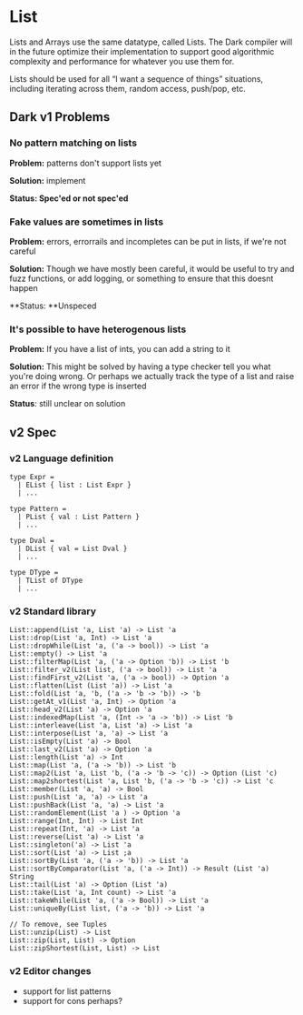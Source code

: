 # List

Lists and Arrays use the same datatype, called Lists. The Dark compiler will in the future optimize their implementation to support good algorithmic complexity and performance for whatever you use them for.

Lists should be used for all “I want a sequence of things” situations, including iterating across them, random access, push/pop, etc.

## Dark v1 Problems

### No pattern matching on lists

**Problem:** patterns don't support lists yet

**Solution:** implement

**Status: Spec'ed or not spec'ed**

### Fake values are sometimes in lists

**Problem:** errors, errorrails and incompletes can be put in lists, if we're not careful

**Solution:** Though we have mostly been careful, it would be useful to try and fuzz functions, or add logging, or something to ensure that this doesnt happen

**Status: **Unspeced

### It's possible to have heterogenous lists

**Problem:** If you have a list of ints, you can add a string to it

**Solution:** This might be solved by having a type checker tell you what you're doing wrong. Or perhaps we actually track the type of a list and raise an error if the wrong type is inserted

**Status**: still unclear on solution

## v2 Spec

### v2 Language definition

```
type Expr =
  | EList { list : List Expr }
  | ...

type Pattern =
  | PList { val : List Pattern }
  | ...

type Dval =
  | DList { val = List Dval }
  | ...

type DType =
  | TList of DType
  | ...
```

### v2 Standard library

```
List::append(List 'a, List 'a) -> List 'a
List::drop(List 'a, Int) -> List 'a
List::dropWhile(List 'a, ('a -> bool)) -> List 'a
List::empty() -> List 'a
List::filterMap(List 'a, ('a -> Option 'b)) -> List 'b
List::filter_v2(List list, ('a -> bool)) -> List 'a
List::findFirst_v2(List 'a, ('a -> bool)) -> Option 'a
List::flatten(List (List 'a)) -> List 'a
List::fold(List 'a, 'b, ('a -> 'b -> 'b)) -> 'b
List::getAt_v1(List 'a, Int) -> Option 'a
List::head_v2(List 'a) -> Option 'a
List::indexedMap(List 'a, (Int -> 'a -> 'b)) -> List 'b
List::interleave(List 'a, List 'a) -> List 'a
List::interpose(List 'a, 'a) -> List 'a
List::isEmpty(List 'a) -> Bool
List::last_v2(List 'a) -> Option 'a
List::length(List 'a) -> Int
List::map(List 'a, ('a -> 'b)) -> List 'b
List::map2(List 'a, List 'b, ('a -> 'b -> 'c)) -> Option (List 'c)
List::map2shortest(List 'a, List 'b, ('a -> 'b -> 'c)) -> List 'c
List::member(List 'a, 'a) -> Bool
List::push(List 'a, 'a) -> List 'a
List::pushBack(List 'a, 'a) -> List 'a
List::randomElement(List 'a ) -> Option 'a
List::range(Int, Int) -> List Int
List::repeat(Int, 'a) -> List 'a
List::reverse(List 'a) -> List 'a
List::singleton('a) -> List 'a
List::sort(List 'a) -> List ;a
List::sortBy(List 'a, ('a -> 'b)) -> List 'a
List::sortByComparator(List 'a, ('a -> Int)) -> Result (List 'a) String
List::tail(List 'a) -> Option (List 'a)
List::take(List 'a, Int count) -> List 'a
List::takeWhile(List 'a, ('a -> Bool)) -> List 'a
List::uniqueBy(List list, ('a -> 'b)) -> List 'a

// To remove, see Tuples
List::unzip(List) -> List
List::zip(List, List) -> Option
List::zipShortest(List, List) -> List
```

### v2 Editor changes

* support for list patterns
* support for cons perhaps?
